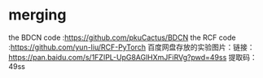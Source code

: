 # merging
the BDCN code :https://github.com/pkuCactus/BDCN
the RCF code :https://github.com/yun-liu/RCF-PyTorch
百度网盘存放的实验图片：链接：https://pan.baidu.com/s/1FZIPL-UpG8AGlHXmJFiRVg?pwd=49ss 
提取码：49ss
